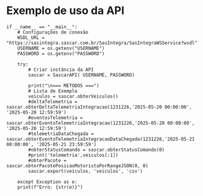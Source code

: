 # Exemplo de uso da API


    if __name__ == "__main__":
        # Configurações de conexão
        WSDL_URL = "https://sasintegra.sascar.com.br/SasIntegra/SasIntegraWSService?wsdl"
        USERNAME = os.getenv("USERNAME")
        PASSWORD = os.getenv("PASSWORD")
        
        try:
            # Criar instância da API
            sascar = SascarAPI( USERNAME, PASSWORD)
            
            print("\n=== METODOS ===")
            # Lista de Exemplo
            veiculos = sascar.obterVeiculos()
            #deltaTelemetria = sascar.obterDeltaTelemetriaIntegracao(1231226,'2025-05-20 00:00:00', '2025-05-20 12:59:59')
            #eventosTelemetria = sascar.obterEventoTelemetriaIntegracao(1231226,'2025-05-20 00:00:00', '2025-05-20 12:59:59')
            #telemetriaDataChegada = sascar.obterEventoTelemetriaIntegracaoDataChegada(1231226,'2025-05-21 00:00:00', '2025-05-21 23:59:59')
            #obterStatusComando = sascar.obterStatusComando(0)
            #print('telemetria',veiculos[:1])
            #obterPacote = sascar.obterPacotePosicaoMotoristaPorRangeJSON(0, 0)
            sascar.export(veiculos, 'veiculos', 'csv')
            
        except Exception as e:
        print(f"Erro: {str(e)}")

